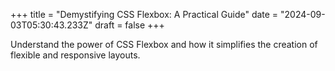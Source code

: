 +++
title = "Demystifying CSS Flexbox: A Practical Guide"
date = "2024-09-03T05:30:43.233Z"
draft = false
+++

  Understand the power of CSS Flexbox and how it simplifies the creation of flexible and responsive layouts.
        